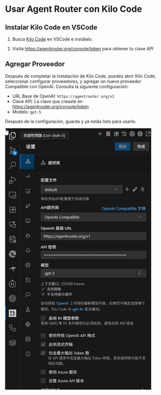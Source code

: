 # Usar Agent Router con Kilo Code

## Instalar Kilo Code en VSCode

1. Busca [Kilo Code](https://marketplace.visualstudio.com/items?itemName=kilocode.Kilo-Code) en VSCode e instálalo.

2. Visita https://agentrouter.org/console/token para obtener tu clave API

## Agregar Proveedor

Después de completar la instalación de Kilo Code, puedes abrir Kilo Code, seleccionar configurar proveedores, y agregar un nuevo proveedor Compatible con OpenAI. Consulta la siguiente configuración:

- URL Base de OpenAI: `https://agentrouter.org/v1`
- Clave API: La clave que creaste en https://agentrouter.org/console/token
- Modelo: `gpt-5`

Después de la configuración, guarda y ya estás listo para usarlo.

![](./img/kilocode.png)
